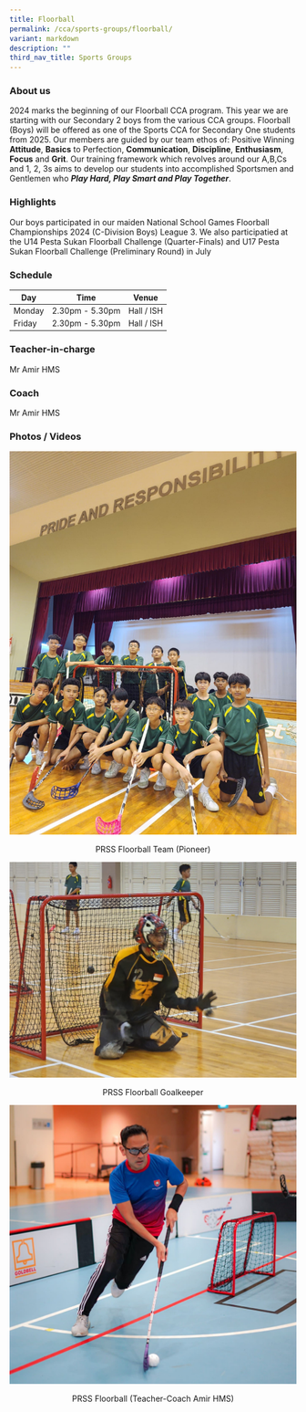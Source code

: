 ```yaml
---
title: Floorball
permalink: /cca/sports-groups/floorball/
variant: markdown
description: ""
third_nav_title: Sports Groups
---
```

### **About us**

2024 marks the beginning of our Floorball CCA program. This year we are starting with our Secondary 2 boys from the various CCA groups. Floorball (Boys) will be offered as one of the Sports CCA for Secondary One students from 2025. Our members are guided by our team ethos of: Positive Winning **Attitude**, **Basics** to Perfection, **Communication**, **Discipline**, **Enthusiasm**, **Focus** and **Grit**. Our training framework which revolves around our A,B,Cs and 1, 2, 3s aims to develop our students into accomplished Sportsmen and Gentlemen who ***Play Hard, Play Smart and Play Together***.

### **Highlights**

Our boys participated in our maiden National School Games Floorball Championships 2024 (C-Division Boys) League 3. We also participatied at the U14 Pesta Sukan Floorball Challenge (Quarter-Finals) and U17 Pesta Sukan Floorball Challenge (Preliminary Round) in July

### **Schedule**

| Day | Time | Venue |
| -------- | -------- | -------- |
| Monday | 2.30pm - 5.30pm | Hall / ISH |
| Friday    | 2.30pm - 5.30pm  | Hall / ISH |


### **Teacher-in-charge**
Mr Amir HMS

### **Coach**
Mr Amir HMS

### **Photos / Videos**

![](/images/CCA/Floorball/PRSS_Floorball__Team___Pioneer_.jpg)
<p align="center">PRSS Floorball Team (Pioneer)</p>

![](/images/CCA/Floorball/PRSS_Floorball__Goalkeeper_.jpg)
<p align="center">PRSS Floorball Goalkeeper</p>

![](/images/CCA/Floorball/PRSS_Floorball__Teacher_Coach_Amir_HMS_.jpg)
<p align="center">PRSS Floorball (Teacher-Coach Amir HMS)</p>